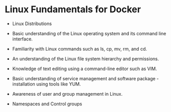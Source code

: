 # Linux Fundamentals for Docker

- Linux Distributions

- Basic understanding of the Linux operating system and its command line interface.

- Familiarity with Linux commands such as ls, cp, mv, rm, and cd.

- An understanding of the Linux file system hierarchy and permissions.
- Knowledge of text editing using a command-line editor such as VIM.
- Basic understanding of service management and software package - installation using tools like YUM.
- Awareness of user and group management in Linux.
- Namespaces and Control groups
